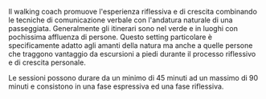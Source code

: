 Il walking coach promuove l'esperienza riflessiva e di crescita combinando le tecniche di comunicazione verbale con l'andatura naturale di una passeggiata. Generalmente gli itinerari sono nel verde e in luoghi con pochissima affluenza di persone. Questo setting particolare è specificamente adatto agli amanti della natura ma anche a quelle persone che traggono vantaggio da escursioni a piedi durante il processo riflessivo e di crescita personale.

Le sessioni possono durare da un minimo di 45 minuti ad un massimo di 90 minuti e consistono in una fase espressiva ed una fase riflessiva.